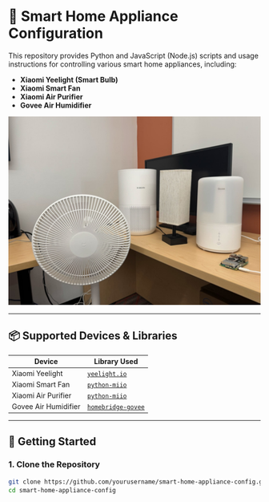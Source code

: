 # 🏡 Smart Home Appliance Configuration

This repository provides Python and JavaScript (Node.js) scripts and usage instructions for controlling various smart home appliances, including:

- **Xiaomi Yeelight (Smart Bulb)**
- **Xiaomi Smart Fan**
- **Xiaomi Air Purifier**
- **Govee Air Humidifier**

![System Overview](./Fig13.jpg)

---

## 📦 Supported Devices & Libraries

| Device                   | Library Used                                                                 |
|--------------------------|------------------------------------------------------------------------------|
| Xiaomi Yeelight          | [`yeelight.io`](https://github.com/tonylin0826/yeelight.io)                 |
| Xiaomi Smart Fan         | [`python-miio`](https://github.com/rytilahti/python-miio)                   |
| Xiaomi Air Purifier      | [`python-miio`](https://github.com/rytilahti/python-miio)                   |
| Govee Air Humidifier     | [`homebridge-govee`](https://github.com/homebridge-plugins/homebridge-govee?tab=readme-ov-file) |

---

## 🚀 Getting Started

### 1. Clone the Repository

```bash
git clone https://github.com/yourusername/smart-home-appliance-config.git
cd smart-home-appliance-config
